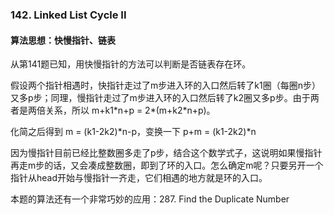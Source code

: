 ### 142. Linked List Cycle II  

#### 算法思想：快慢指针、链表

从第141题已知，用快慢指针的方法可以判断是否链表存在环。

假设两个指针相遇时，快指针走过了m步进入环的入口然后转了k1圈（每圈n步）又多p步；同理，慢指针走过了m步进入环的入口然后转了k2圈又多p步。由于两者是两倍关系，所以 m+k1\*n+p = 2\*(m+k2*n+p)。

化简之后得到 m = (k1-2k2)\*n-p，变换一下  p+m = (k1-2k2)\*n

因为慢指针目前已经比整数圈多走了p步，结合这个数学式子，这说明如果慢指针再走m步的话，又会凑成整数圈，即到了环的入口。怎么确定m呢？只要另开一个指针从head开始与慢指针一齐走，它们相遇的地方就是环的入口。

本题的算法还有一个非常巧妙的应用：287. Find the Duplicate Number
